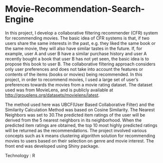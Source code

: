 # Movie-Recommendation-Search-Engine

In this project, I develop a collaborative filtering recommender (CFR) system for recommending movies. The basic idea of CFR systems is that, if two users share the same interests in the past, e.g. they liked the same book or the same movie, they will also have similar tastes in the future. If, for example, user A and user B have a similar purchase history and user A recently bought a book that user B has not yet seen, the basic idea is to propose this book to user B.
The collaborative filtering approach considers only user preferences and does not take into account the features or contents of the items (books or movies) being recommended. In this project, in order to recommend movies, I used a large set of user’s preferences towards the movies from a movie rating dataset. The dataset used was from MovieLens, and is publicly available at http://grouplens.org/datasets/movielens/latest.

The method used here was UBCF(User Based Collaborative Filter) and the Similarity Calculation Method was based on Cosine Similarity. The Nearest Neighbors was set to 30.The predicted item ratings of the user will be derived from the 5 nearest neighbors in its neighborhood. When the predicted item ratings are obtained, the top 10 most highly predicted ratings will be returned as the recommendations. The project involved  various concepts such as k means clustering algorithm solution for recommending movies to users based on their selection on genre and movie interest. The front end was developed using Shiny package.

Technology : R
